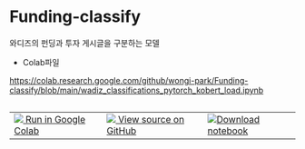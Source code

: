 # Funding-classify
와디즈의 펀딩과 투자 게시글을 구분하는 모델

* Colab파일

https://colab.research.google.com/github/wongi-park/Funding-classify/blob/main/wadiz_classifications_pytorch_kobert_load.ipynb

<table class="tfo-notebook-buttons" align="left">
<!--  <td>
    <a target="_blank" href="https://www.tensorflow.org/tutorials/text/word_embeddings">
    <img src="https://www.tensorflow.org/images/tf_logo_32px.png" />
    View on TensorFlow.org</a>
  </td> -->
  <td>
    <a target="_blank" href="https://colab.research.google.com/github/wongi-park/Funding-classify/blob/main/wadiz_classifications_pytorch_kobert_load.ipynb">
    <img src="https://www.tensorflow.org/images/colab_logo_32px.png" />
    Run in Google Colab</a>
  </td>
  <td>
    <a target="_blank" href="https://github.com/wongi-park/Funding-classify/blob/main/wadiz_classifications_pytorch_kobert_load.ipynb">
    <img src="https://www.tensorflow.org/images/GitHub-Mark-32px.png" />
    View source on GitHub</a>
  </td>
  <td>
    <a href="https://raw.githubusercontent.com/wongi-park/Funding-classify/main/wadiz_classifications_pytorch_kobert_load.ipynb"><img src="https://www.tensorflow.org/images/download_logo_32px.png" />Download notebook</a>
  </td>
</table>
